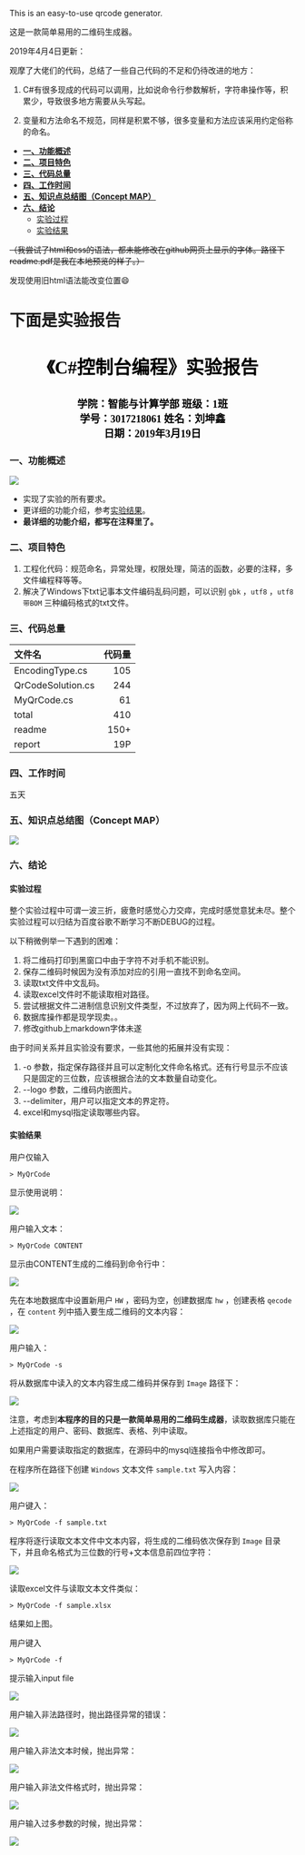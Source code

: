This is an easy-to-use qrcode generator.

这是一款简单易用的二维码生成器。

2019年4月4日更新：

观摩了大佬们的代码，总结了一些自己代码的不足和仍待改进的地方：

1. C#有很多现成的代码可以调用，比如说命令行参数解析，字符串操作等，积累少，导致很多地方需要从头写起。

2. 变量和方法命名不规范，同样是积累不够，很多变量和方法应该采用约定俗称的命名。

- [**一、功能概述**](#一功能概述)
- [**二、项目特色**](#二项目特色)
- [**三、代码总量**](#三代码总量)
- [**四、工作时间**](#四工作时间)
- [**五、知识点总结图（Concept MAP）**](#五知识点总结图concept-map)
- [**六、结论**](#六结论)
    - [实验过程](#实验过程)
    - [实验结果](#实验结果)

~~（我尝试了html和css的语法，都未能修改在github网页上显示的字体。路径下readme.pdf是我在本地预览的样子。）~~

发现使用旧html语法能改变位置:smile:

下面是实验报告
============

<h1 align="center">
<font size="6" face="SimHei" color="black">
《C#控制台编程》实验报告
</font>
</h1>
<h2 align="center">
<font size="4" face="SimSun" color="black">
学院：智能与计算学部 班级：1班<br/>
学号：3017218061 姓名：刘坤鑫<br/>
日期：2019年3月19日
</font>
</h2>


### **一、功能概述**

![](pic/1.png)

- 实现了实验的所有要求。
- 更详细的功能介绍，参考[实验结果](#实验结果)。
- **最详细的功能介绍，都写在注释里了。**

### **二、项目特色**

1. 工程化代码：规范命名，异常处理，权限处理，简洁的函数，必要的注释，多文件编程释等等。
2. 解决了Windows下txt记事本文件编码乱码问题，可以识别 ```gbk``` ，```utf8``` ，```utf8带BOM``` 三种编码格式的txt文件。

### **三、代码总量**

| 文件名 | 代码量 |
| :--- | ---: |
| EncodingType.cs | 105 |
| QrCodeSolution.cs | 244 |
| MyQrCode.cs | 61 |
| total | 410 |
| readme | 150+ |
| report | 19P |

### **四、工作时间**

五天

### **五、知识点总结图（Concept MAP）**

![](pic/Concept%20MAP.png)

### **六、结论**

#### 实验过程

整个实验过程中可谓一波三折，疲惫时感觉心力交瘁，完成时感觉意犹未尽。整个实验过程可以归结为百度谷歌不断学习不断DEBUG的过程。

以下稍微例举一下遇到的困难：

1. 将二维码打印到黑窗口中由于字符不对手机不能识别。
2. 保存二维码时候因为没有添加对应的引用一直找不到命名空间。
3. 读取txt文件中文乱码。
4. 读取excel文件时不能读取相对路径。
4. 尝试根据文件二进制信息识别文件类型，不过放弃了，因为网上代码不一致。
5. 数据库操作都是现学现卖。。
7. 修改github上markdown字体未遂

由于时间关系并且实验没有要求，一些其他的拓展并没有实现：

1. -o 参数，指定保存路径并且可以定制化文件命名格式。还有行号显示不应该只是固定的三位数，应该根据合法的文本数量自动变化。
2. --logo 参数，二维码内嵌图片。
3. --delimiter，用户可以指定文本的界定符。
4. excel和mysql指定读取哪些内容。

#### 实验结果

用户仅输入

``` shell
> MyQrCode
```

显示使用说明：

![](pic/1.png)

用户输入文本：

``` shell
> MyQrCode CONTENT
```

显示由CONTENT生成的二维码到命令行中：

![](pic/2.png)

先在本地数据库中设置新用户 ```HW``` ，密码为空，创建数据库 ```hw``` ，创建表格 ```qecode``` ，在 ```content``` 列中插入要生成二维码的文本内容：

![](pic/3.png)

用户输入：

``` shell
> MyQrCode -s
```

将从数据库中读入的文本内容生成二维码并保存到 ```Image``` 路径下：

![](pic/4.png)

注意，考虑到**本程序的目的只是一款简单易用的二维码生成器**，读取数据库只能在上述指定的用户、密码、数据库、表格、列中读取。

如果用户需要读取指定的数据库，在源码中的mysql连接指令中修改即可。

在程序所在路径下创建 ```Windows``` 文本文件 ```sample.txt``` 写入内容：

![](pic/5.png)

用户键入：

``` shell
> MyQrCode -f sample.txt
```

程序将逐行读取文本文件中文本内容，将生成的二维码依次保存到 ```Image``` 目录下，并且命名格式为三位数的行号+文本信息前四位字符：

![](pic/6.png)

读取excel文件与读取文本文件类似：

``` shell
> MyQrCode -f sample.xlsx
```

结果如上图。

用户键入

``` shell
> MyQrCode -f
```

提示输入input file

![](pic/7.png)

用户输入非法路径时，抛出路径异常的错误：

![](pic/8.png)

用户输入非法文本时候，抛出异常：

![](pic/9.png)

用户输入非法文件格式时，抛出异常：

![](pic/10.png)

用户输入过多参数的时候，抛出异常：

![](pic/11.png)
